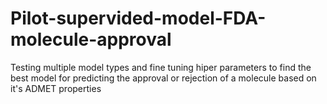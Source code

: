 # Pilot-supervided-model-FDA-molecule-approval
Testing multiple model types and fine tuning hiper parameters to find the best model for predicting the approval or rejection of a molecule based on it's ADMET properties
